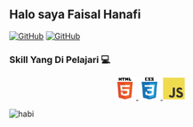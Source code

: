 ## Halo saya Faisal Hanafi
[![GitHub](https://img.shields.io/badge/GitHub-100000?style=for-the-badge&logo=github&logoColor=white)](https://github.com/FAISALHANAFI14)
[![GitHub](https://img.shields.io/badge/Instagram-100000?style=for-the-badge&logo=instagram&logoColor=white)](https://instagram.com/hnfi_1406)

### Skill Yang Di Pelajari 💻

<p align="center">
    <a href="https://www.w3.org/html/" target="_blank"> <img
            src="https://raw.githubusercontent.com/devicons/devicon/master/icons/html5/html5-original-wordmark.svg"
            alt="html5" width="40" height="40" /> </a>
    <a href="https://www.w3schools.com/css/" target="_blank"> <img
            src="https://raw.githubusercontent.com/devicons/devicon/master/icons/css3/css3-original-wordmark.svg"
            alt="css3" width="40" height="40" /> 
            </a>
    <a href="https://developer.mozilla.org/en-US/docs/Web/JavaScript" target="_blank"> <img
            src="https://raw.githubusercontent.com/devicons/devicon/master/icons/javascript/javascript-original.svg"
            alt="javascript" width="40" height="40" /> </a>
</p>

![habi](https://media3.giphy.com/media/v1.Y2lkPTc5MGI3NjExNXZqbTRxYTh4MzFiMmJoZzQ4cHBnZDJnZ2FtejR4eGprbG1xeGF6ciZlcD12MV9pbnRlcm5hbF9naWZfYnlfaWQmY3Q9Zw/8Zaoyr0zW9NJLiF6Pv/giphy.gif)

